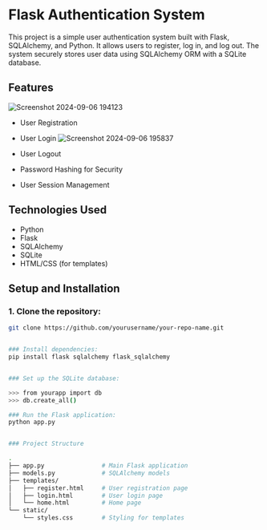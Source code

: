 # Flask Authentication System

This project is a simple user authentication system built with Flask, SQLAlchemy, and Python. It allows users to register, log in, and log out. The system securely stores user data using SQLAlchemy ORM with a SQLite database.

## Features

![Screenshot 2024-09-06 194123](https://github.com/user-attachments/assets/9222e749-27e5-43a9-995f-6ebffff337e8)




- User Registration



- User Login
    ![Screenshot 2024-09-06 195837](https://github.com/user-attachments/assets/5b961388-4cec-42b1-8749-084a8980ef22)
- User Logout
- Password Hashing for Security
- User Session Management

## Technologies Used

- Python
- Flask
- SQLAlchemy
- SQLite
- HTML/CSS (for templates)

## Setup and Installation

### 1. Clone the repository:
```bash
git clone https://github.com/yourusername/your-repo-name.git


### Install dependencies:
pip install flask sqlalchemy flask_sqlalchemy


### Set up the SQLite database:

>>> from yourapp import db
>>> db.create_all()

### Run the Flask application:
python app.py


### Project Structure

.
├── app.py                # Main Flask application
├── models.py             # SQLAlchemy models
├── templates/
│   ├── register.html     # User registration page
│   ├── login.html        # User login page
│   └── home.html         # Home page
└── static/
    └── styles.css        # Styling for templates
